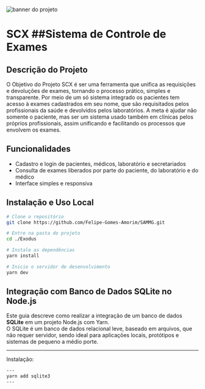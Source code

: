 ![banner do projeto](https://github.com/Felipe-Gomes-Amorim/SCX/tree/main/Exodus/src/assets/bannereditado.png?raw=true)
# SCX  ##Sistema de Controle de Exames 


## Descrição do Projeto

O Objetivo do Projeto SCX é ser uma ferramenta que unifica as requisições e devoluções de exames, tornando o processo prático, simples e transparente. Por meio de um só sistema integrado os pacientes tem acesso à exames cadastrados em seu nome, que são requisitados pelos profissionais da saúde e devolvidos pelos laboratórios. A meta é ajudar não somente o paciente, mas ser um sistema usado também em clínicas pelos próprios profissionais, assim unificando e facilitando os processos que envolvem os exames.


##  Funcionalidades

- Cadastro e login de pacientes, médicos, laboratório e secretariados
- Consulta de exames liberados por parte do paciente, do laboratório e do médico
- Interface simples e responsiva




##  Instalação e Uso Local

```bash
# Clone o repositório
git clone https://github.com/Felipe-Gomes-Amorim/SAMMG.git

# Entre na pasta do projeto
cd ./Exodus

# Instale as dependências
yarn install

# Inicie o servidor de desenvolvimento
yarn dev
````

## Integração com Banco de Dados SQLite no Node.js

Este guia descreve como realizar a integração de um banco de dados **SQLite** em um projeto Node.js com Yarn.  
O SQLite é um banco de dados relacional leve, baseado em arquivos, que não requer servidor, sendo ideal para aplicações locais, protótipos e sistemas de pequeno a médio porte.

---
Instalação:

```bash
---
yarn add sqlite3
---
